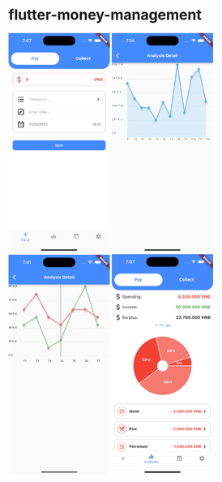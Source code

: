 # flutter-money-management

<p float="left">
<img src="./docs/images/image1.png" width="200">
<img src="./docs/images/image2.png" width="200">
<img src="./docs/images/image3.png" width="200">
<img src="./docs/images/image_analysis.gif" width="200">
</p>
<!-- ![Alt text](./docs/images/image1.png "Optional title") -->
<!-- ![Alt text](./docs/images/image2.png "Optional title")
![Alt text](./docs/images/image_analysis.gif "Optional title") -->
